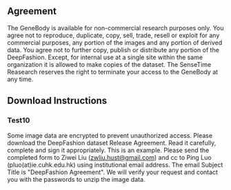 ## Agreement
The GeneBody is available for non-commercial research purposes only. 
You agree not to reproduce, duplicate, copy, sell, trade, resell or exploit for any commercial purposes, any portion of the images and any portion of derived data.
You agree not to further copy, publish or distribute any portion of the DeepFashion. Except, for internal use at a single site within the same organization it is allowed to make copies of the dataset.
The SenseTime Reasearch reserves the right to terminate your access to the GeneBody at any time.

## Download Instructions
### Test10

Some image data are encrypted to prevent unauthorized access. Please download the DeepFashion dataset Release Agreement.
Read it carefully, complete and sign it appropriately. This is an example.
Please send the completed form to Ziwei Liu (zwliu.hust@gmail.com) and cc to Ping Luo (pluo(at)ie.cuhk.edu.hk) using institutional email address. The email Subject Title is "DeepFashion Agreement". We will verify your request and contact you with the passwords to unzip the image data.